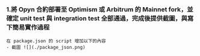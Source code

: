 ### 1.將 Opyn 合約部署至 Optimism 或 Arbitrum 的 Mainnet fork，並確定 unit test 與 integration test 全部通過，完成後提供截圖，與寫下簡易實作過程

    在 package.json 的 script 增加以下的內容
    - 截圖 ![](./package_json.png)
